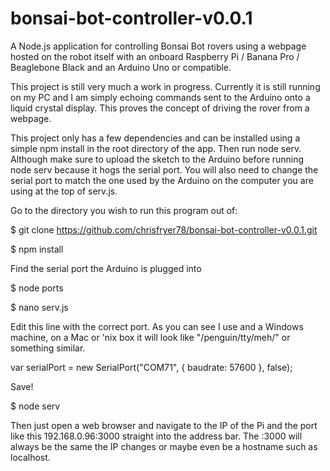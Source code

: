 # bonsai-bot-controller-v0.0.1

A Node.js application for controlling Bonsai Bot rovers using a webpage hosted on the robot itself with an onboard Raspberry Pi / Banana Pro / Beaglebone Black and an Arduino Uno or compatible.

This project is still very much a work in progress. Currently it is still running on my PC and I am simply echoing commands sent to the Arduino onto a liquid crystal display. This proves the concept of driving the rover from a webpage.

This project only has a few dependencies and can be installed using a simple npm install in the root directory of the app. Then run node serv. Although make sure to upload the sketch to the Arduino before running node serv because it hogs the serial port. You will also need to change the serial port to match the one used by the Arduino on the computer you are using at the top of serv.js.

Go to the directory you wish to run this program out of:

$ git clone https://github.com/chrisfryer78/bonsai-bot-controller-v0.0.1.git

$ npm install

Find the serial port the Arduino is plugged into

$ node ports

$ nano serv.js

Edit this line with the correct port. As you can see I use and a Windows machine, on a Mac or 'nix box it will look like "/penguin/tty/meh/" or something similar.

var serialPort = new SerialPort("COM71", { baudrate: 57600 }, false); 

Save!

$ node serv

Then just open a web browser and navigate to the IP of the Pi and the port like this 192.168.0.96:3000 straight into the address bar. The :3000 will always be the same the IP changes or maybe even be a hostname such as localhost.
